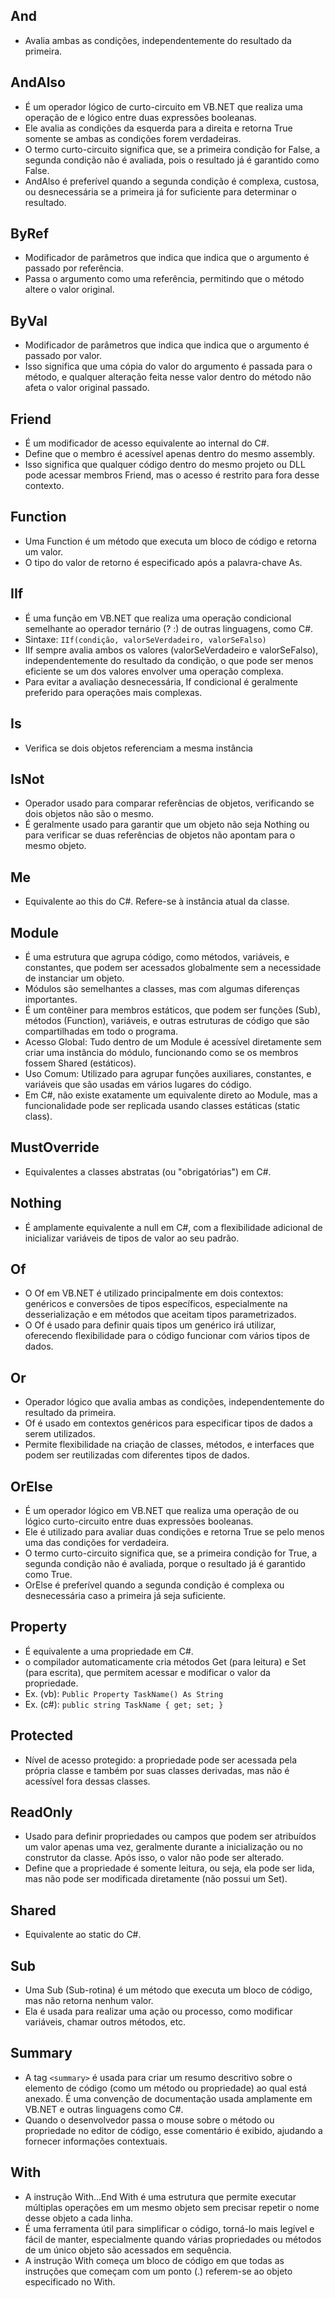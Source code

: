 ## And

- Avalia ambas as condições, independentemente do resultado da primeira.

## AndAlso

- É um operador lógico de curto-circuito em VB.NET que realiza uma operação de e lógico entre duas expressões booleanas.
- Ele avalia as condições da esquerda para a direita e retorna True somente se ambas as condições forem verdadeiras.
- O termo curto-circuito significa que, se a primeira condição for False, a segunda condição não é avaliada, pois o resultado já é garantido como False.
- AndAlso é preferível quando a segunda condição é complexa, custosa, ou desnecessária se a primeira já for suficiente para determinar o resultado.

## ByRef

- Modificador de parâmetros que indica que indica que o argumento é passado por referência.
- Passa o argumento como uma referência, permitindo que o método altere o valor original.

## ByVal

- Modificador de parâmetros que indica que indica que o argumento é passado por valor.
- Isso significa que uma cópia do valor do argumento é passada para o método, e qualquer alteração feita nesse valor dentro do método não afeta o valor original passado.

## Friend

- É um modificador de acesso equivalente ao internal do C#.
- Define que o membro é acessível apenas dentro do mesmo assembly.
- Isso significa que qualquer código dentro do mesmo projeto ou DLL pode acessar membros Friend, mas o acesso é restrito para fora desse contexto.

## Function

- Uma Function é um método que executa um bloco de código e retorna um valor.
- O tipo do valor de retorno é especificado após a palavra-chave As.

## IIf

- É uma função em VB.NET que realiza uma operação condicional semelhante ao operador ternário (? :) de outras linguagens, como C#. 
- Sintaxe: ```IIf(condição, valorSeVerdadeiro, valorSeFalso)```
- IIf sempre avalia ambos os valores (valorSeVerdadeiro e valorSeFalso), independentemente do resultado da condição, o que pode ser menos eficiente se um dos valores envolver uma operação complexa.
- Para evitar a avaliação desnecessária, If condicional é geralmente preferido para operações mais complexas.

## Is

- Verifica se dois objetos referenciam a mesma instância

## IsNot

- Operador usado para comparar referências de objetos, verificando se dois objetos não são o mesmo.
- É geralmente usado para garantir que um objeto não seja Nothing ou para verificar se duas referências de objetos não apontam para o mesmo objeto.

## Me

- Equivalente ao this do C#. Refere-se à instância atual da classe.

## Module

- É uma estrutura que agrupa código, como métodos, variáveis, e constantes, que podem ser acessados globalmente sem a necessidade de instanciar um objeto.
- Módulos são semelhantes a classes, mas com algumas diferenças importantes.
- É um contêiner para membros estáticos, que podem ser funções (Sub), métodos (Function), variáveis, e outras estruturas de código que são compartilhadas em todo o programa.
- Acesso Global: Tudo dentro de um Module é acessível diretamente sem criar uma instância do módulo, funcionando como se os membros fossem Shared (estáticos).
- Uso Comum: Utilizado para agrupar funções auxiliares, constantes, e variáveis que são usadas em vários lugares do código.
- Em C#, não existe exatamente um equivalente direto ao Module, mas a funcionalidade pode ser replicada usando classes estáticas (static class). 

## MustOverride

- Equivalentes a classes abstratas (ou "obrigatórias") em C#.

## Nothing 

- É amplamente equivalente a null em C#, com a flexibilidade adicional de inicializar variáveis de tipos de valor ao seu padrão.

## Of

- O Of em VB.NET é utilizado principalmente em dois contextos: genéricos e conversões de tipos específicos, especialmente na desserialização e em métodos que aceitam tipos parametrizados.
- O Of é usado para definir quais tipos um genérico irá utilizar, oferecendo flexibilidade para o código funcionar com vários tipos de dados.

## Or

- Operador lógico que avalia ambas as condições, independentemente do resultado da primeira.
- Of é usado em contextos genéricos para especificar tipos de dados a serem utilizados.
- Permite flexibilidade na criação de classes, métodos, e interfaces que podem ser reutilizadas com diferentes tipos de dados.

## OrElse

- É um operador lógico em VB.NET que realiza uma operação de ou lógico curto-circuito entre duas expressões booleanas.
- Ele é utilizado para avaliar duas condições e retorna True se pelo menos uma das condições for verdadeira.
- O termo curto-circuito significa que, se a primeira condição for True, a segunda condição não é avaliada, porque o resultado já é garantido como True.
- OrElse é preferível quando a segunda condição é complexa ou desnecessária caso a primeira já seja suficiente.

## Property 

- É equivalente a uma propriedade em C#.
- o compilador automaticamente cria métodos Get (para leitura) e Set (para escrita), que permitem acessar e modificar o valor da propriedade.
- Ex. (vb): ```Public Property TaskName() As String```
- Ex. (c#): ```public string TaskName { get; set; }```

## Protected

- Nível de acesso protegido: a propriedade pode ser acessada pela própria classe e também por suas classes derivadas, mas não é acessível fora dessas classes.

## ReadOnly 

- Usado para definir propriedades ou campos que podem ser atribuídos um valor apenas uma vez, geralmente durante a inicialização ou no construtor da classe. Após isso, o valor não pode ser alterado.
- Define que a propriedade é somente leitura, ou seja, ela pode ser lida, mas não pode ser modificada diretamente (não possui um Set).

## Shared

- Equivalente ao static do C#.

## Sub

- Uma Sub (Sub-rotina) é um método que executa um bloco de código, mas não retorna nenhum valor.
- Ela é usada para realizar uma ação ou processo, como modificar variáveis, chamar outros métodos, etc.

## Summary

- A tag ```<summary>``` é usada para criar um resumo descritivo sobre o elemento de código (como um método ou propriedade) ao qual está anexado. É uma convenção de documentação usada amplamente em VB.NET e outras linguagens como C#.
- Quando o desenvolvedor passa o mouse sobre o método ou propriedade no editor de código, esse comentário é exibido, ajudando a fornecer informações contextuais.

## With

- A instrução With...End With é uma estrutura que permite executar múltiplas operações em um mesmo objeto sem precisar repetir o nome desse objeto a cada linha.
- É uma ferramenta útil para simplificar o código, torná-lo mais legível e fácil de manter, especialmente quando várias propriedades ou métodos de um único objeto são acessados em sequência.
- A instrução With começa um bloco de código em que todas as instruções que começam com um ponto (.) referem-se ao objeto especificado no With.